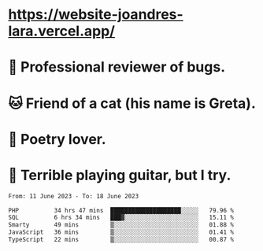 # https://website-joandres-lara.vercel.app/
# 🐛 Professional reviewer of bugs.
# 🐱 Friend of a cat (his name is Greta).
# 📜 Poetry lover.
# 🎸 Terrible playing guitar, but I try.

<!--START_SECTION:waka-->

```txt
From: 11 June 2023 - To: 18 June 2023

PHP          34 hrs 47 mins  ████████████████████░░░░░   79.96 %
SQL          6 hrs 34 mins   ███▓░░░░░░░░░░░░░░░░░░░░░   15.11 %
Smarty       49 mins         ▒░░░░░░░░░░░░░░░░░░░░░░░░   01.88 %
JavaScript   36 mins         ▒░░░░░░░░░░░░░░░░░░░░░░░░   01.41 %
TypeScript   22 mins         ▒░░░░░░░░░░░░░░░░░░░░░░░░   00.87 %
```

<!--END_SECTION:waka-->
